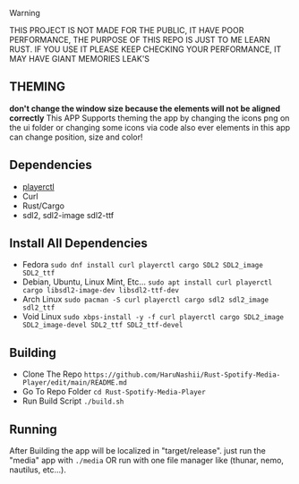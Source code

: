 > [!WARNING]
> THIS PROJECT IS NOT MADE FOR THE PUBLIC, IT HAVE POOR PERFORMANCE, THE PURPOSE OF THIS REPO IS JUST TO ME LEARN RUST.
> IF YOU USE IT PLEASE KEEP CHECKING YOUR PERFORMANCE, IT MAY HAVE GIANT MEMORIES LEAK'S


## THEMING
**don't change the window size because the elements will not be aligned correctly**
This APP Supports theming the app by changing the icons png on the ui folder or changing some icons via code
also ever elements in this app can change position, size and color!




## Dependencies
- [playerctl](https://github.com/altdesktop/playerctl)
- Curl 
- Rust/Cargo
- sdl2, sdl2-image sdl2-ttf





## Install All Dependencies
- Fedora
```sudo dnf install curl playerctl cargo SDL2 SDL2_image SDL2_ttf```
- Debian, Ubuntu, Linux Mint, Etc...
```sudo apt install curl playerctl cargo libsdl2-image-dev libsdl2-ttf-dev```
- Arch Linux
```sudo pacman -S curl playerctl cargo sdl2 sdl2_image sdl2_ttf```
- Void Linux
```sudo xbps-install -y -f curl playerctl cargo SDL2_image SDL2_image-devel SDL2_ttf SDL2_ttf-devel```





## Building
- Clone The Repo
```https://github.com/HaruNashii/Rust-Spotify-Media-Player/edit/main/README.md```
- Go To Repo Folder
```cd Rust-Spotify-Media-Player```
- Run Build Script
```./build.sh```





## Running
After Building the app will be localized in "target/release". just run the "media" app with
```./media``` OR run with one file manager like (thunar, nemo, nautilus, etc...).


